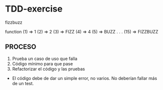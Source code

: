 # TDD-exercise

fizzbuzz

function
(1) => 1
(2) => 2
(3) => FIZZ
(4) => 4
(5) => BUZZ
.
.
.
(15) => FIZZBUZZ

## PROCESO

1. Prueba un caso de uso que falla
2. Código mínimo para que pase
3. Refactorizar el código y las pruebas

- El código debe de dar un simple error, no varios. No deberían fallar más de un test.

